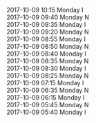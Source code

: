2017-10-09 10:15 Monday  I  
2017-10-09 09:40 Monday  N  
2017-10-09 09:35 Monday  I  
2017-10-09 09:20 Monday  N  
2017-10-09 08:55 Monday  I  
2017-10-09 08:50 Monday  N  
2017-10-09 08:40 Monday  I  
2017-10-09 08:35 Monday  N  
2017-10-09 08:30 Monday  I  
2017-10-09 08:25 Monday  N  
2017-10-09 07:15 Monday  I  
2017-10-09 06:35 Monday  N  
2017-10-09 06:15 Monday  I  
2017-10-09 05:45 Monday  N  
2017-10-09 05:40 Monday  I  

